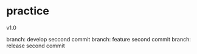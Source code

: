 # practice
v1.0

branch: develop
seccond commit 
branch: feature
second commit
branch: release
second commit 
